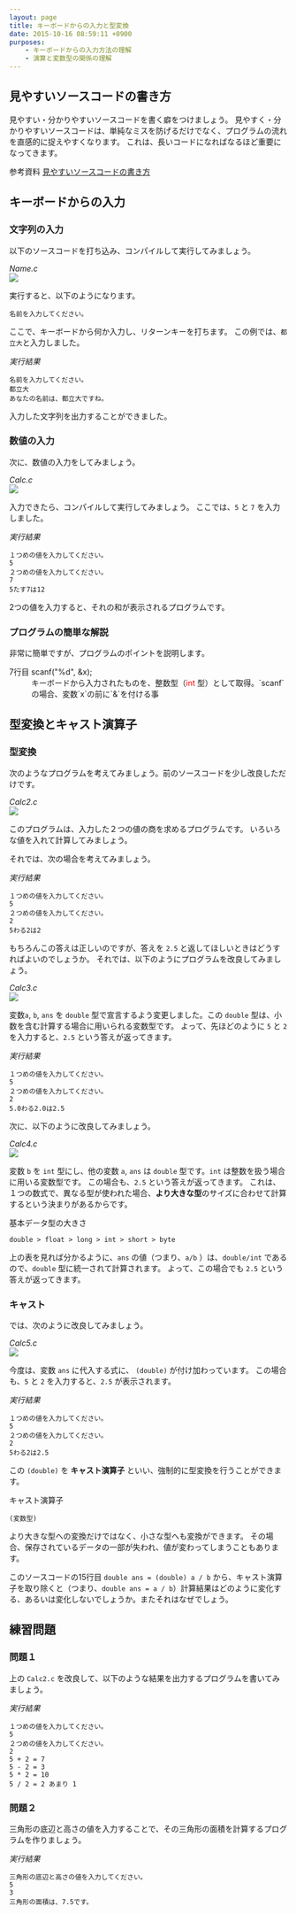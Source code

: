 ```yaml
---
layout: page
title: キーボードからの入力と型変換
date: 2015-10-16 08:59:11 +0900
purposes:
    - キーボードからの入力方法の理解
    - 演算と変数型の関係の理解
---
```


見やすいソースコードの書き方
----------------------------

見やすい・分かりやすいソースコードを書く癖をつけましょう。
見やすく・分かりやすいソースコードは、単純なミスを防げるだけでなく、プログラムの流れを直感的に捉えやすくなります。
これは、長いコードになればなるほど重要になってきます。

<span class="label label-info">参考資料</span> [見やすいソースコードの書き方](../../appendix/coding_tips_c.html)

キーボードからの入力
--------------------

### 文字列の入力

以下のソースコードを打ち込み、コンパイルして実行してみましょう。

*Name.c*<br>
![](./pic/Name.c.png)

実行すると、以下のようになります。

    名前を入力してください。

ここで、キーボードから何か入力し、リターンキーを打ちます。
この例では、`都立大`と入力しました。

*実行結果*

    名前を入力してください。
    都立大
    あなたの名前は、都立大ですね。

入力した文字列を出力することができました。

### 数値の入力

次に、数値の入力をしてみましょう。

*Calc.c*<br>
![](./pic/Calc.c.png)

入力できたら、コンパイルして実行してみましょう。
ここでは、`5` と `7` を入力しました。

*実行結果*

    １つめの値を入力してください。
    5
    ２つめの値を入力してください。
    7
    5たす7は12

2つの値を入力すると、それの和が表示されるプログラムです。

### プログラムの簡単な解説

非常に簡単ですが、プログラムのポイントを説明します。


<dl>
<dt>7行目 scanf("%d", &x);</dt>
<dd>キーボードから入力されたものを、整数型（<font color="red">int</font> 型）として取得。`scanf`の場合、変数`x`の前に`&`を付ける事</dd>
</dl>


型変換とキャスト演算子
----------------------

### 型変換

次のようなプログラムを考えてみましょう。前のソースコードを少し改良しただけです。

*Calc2.c*<br>
![](./pic/Calc2.c.png)

このプログラムは、入力した２つの値の商を求めるプログラムです。
いろいろな値を入れて計算してみましょう。

それでは、次の場合を考えてみましょう。

*実行結果*

    １つめの値を入力してください。
    5
    ２つめの値を入力してください。
    2
    5わる2は2

もちろんこの答えは正しいのですが、答えを `2.5` と返してほしいときはどうすればよいのでしょうか。
それでは、以下のようにプログラムを改良してみましょう。

*Calc3.c*<br>
![](./pic/Calc2.c.Mod1.png)

変数`a`, `b`, `ans` を `double` 型で宣言するよう変更しました。この `double` 型は、小数を含む計算する場合に用いられる変数型です。
よって、先ほどのように `5` と `2` を入力すると、`2.5` という答えが返ってきます。

*実行結果*

    １つめの値を入力してください。
    5
    ２つめの値を入力してください。
    2
    5.0わる2.0は2.5

次に、以下のように改良してみましょう。

*Calc4.c*<br>
![](./pic/Calc2.c.Mod2.png)

変数 `b` を `int` 型にし、他の変数 `a`, `ans` は `double` 型です。`int` は整数を扱う場合に用いる変数型です。
この場合も、`2.5` という答えが返ってきます。
これは、１つの数式で、異なる型が使われた場合、**より大きな型**のサイズに合わせて計算するという決まりがあるからです。

基本データ型の大きさ

    double > float > long > int > short > byte

上の表を見れば分かるように、`ans` の値（つまり、`a/b` ）は、`double/int` であるので、`double` 型に統一されて計算されます。
よって、この場合でも `2.5` という答えが返ってきます。

### キャスト

では、次のように改良してみましょう。

*Calc5.c*<br>
![](./pic/Calc2.c.Mod3.png)

今度は、変数 `ans` に代入する式に、 `(double)` が付け加わっています。
この場合も、`5` と `2` を入力すると、`2.5` が表示されます。

*実行結果*

    １つめの値を入力してください。
    5
    ２つめの値を入力してください。
    2
    5わる2は2.5

この `(double)` を **キャスト演算子** といい、強制的に型変換を行うことができます。

キャスト演算子

    (変数型)

より大きな型への変換だけではなく、小さな型へも変換ができます。
その場合、保存されているデータの一部が失われ、値が変わってしまうこともあります。

このソースコードの15行目 `double ans = (double) a / b` から、キャスト演算子を取り除くと（つまり、`double ans = a / b`）計算結果はどのように変化する、あるいは変化しないでしょうか。またそれはなぜでしょう。


練習問題
--------

### 問題１

上の `Calc2.c` を改良して、以下のような結果を出力するプログラムを書いてみましょう。

*実行結果*

    １つめの値を入力してください。
    5
    ２つめの値を入力してください。
    2
    5 + 2 = 7
    5 - 2 = 3
    5 * 2 = 10
    5 / 2 = 2 あまり 1

### 問題２

三角形の底辺と高さの値を入力することで、その三角形の面積を計算するプログラムを作りましょう。

*実行結果*

    三角形の底辺と高さの値を入力してください。
    5
    3
    三角形の面積は、7.5です。

